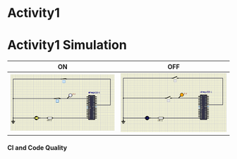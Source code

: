 # Activity1

# Activity1 Simulation

|ON|OFF|
|:--:|:--:|
|![ON](simulation/LEDActuatorON.PNG)|![OFF](simulation/LEDActuatorOff.PNG)|

#### CI and Code Quality

<!-- |Build|Cppcheck|
|:--:|:--:|
|[![Compile-Linux](https://github.com/somyagupta-2910/LTTS_Activity1_256203/actions/workflows/Compile.yml/badge.svg)](https://github.com/somyagupta-2910/LTTS_Activity1_256203/actions/workflows/Compile.yml)|[![Cppcheck](https://github.com/somyagupta-2910/LTTS_Activity1_256203/actions/workflows/CodeQulaity.yml/badge.svg)](https://github.com/Bharathgopal/Emb-C/actions/workflows/CodeQulaity.yml)| -->
